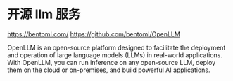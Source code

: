 # 开源 llm 服务

https://bentoml.com/
https://github.com/bentoml/OpenLLM  

OpenLLM is an open-source platform designed to facilitate the deployment and operation of large language models (LLMs) in real-world applications. With OpenLLM, you can run inference on any open-source LLM, deploy them on the cloud or on-premises, and build powerful AI applications.